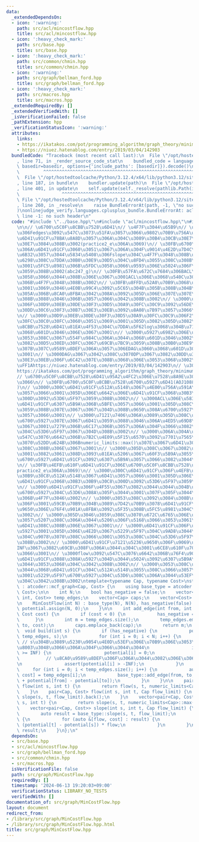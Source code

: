 ```yaml
---
data:
  _extendedDependsOn:
  - icon: ':warning:'
    path: src/acl/mincostflow.hpp
    title: src/acl/mincostflow.hpp
  - icon: ':heavy_check_mark:'
    path: src/base.hpp
    title: src/base.hpp
  - icon: ':heavy_check_mark:'
    path: src/common/chmin.hpp
    title: src/common/chmin.hpp
  - icon: ':warning:'
    path: src/graph/bellman_ford.hpp
    title: src/graph/bellman_ford.hpp
  - icon: ':heavy_check_mark:'
    path: src/macros.hpp
    title: src/macros.hpp
  _extendedRequiredBy: []
  _extendedVerifiedWith: []
  _isVerificationFailed: false
  _pathExtension: hpp
  _verificationStatusIcon: ':warning:'
  attributes:
    links:
    - https://ikatakos.com/pot/programming_algorithm/graph_theory/minimum_cost_flow
    - https://niuez.hatenablog.com/entry/2019/03/04/142903
  bundledCode: "Traceback (most recent call last):\n  File \"/opt/hostedtoolcache/Python/3.12.4/x64/lib/python3.12/site-packages/onlinejudge_verify/documentation/build.py\"\
    , line 71, in _render_source_code_stat\n    bundled_code = language.bundle(stat.path,\
    \ basedir=basedir, options={'include_paths': [basedir]}).decode()\n          \
    \         ^^^^^^^^^^^^^^^^^^^^^^^^^^^^^^^^^^^^^^^^^^^^^^^^^^^^^^^^^^^^^^^^^^^^^^^^^^^^^^^^^\n\
    \  File \"/opt/hostedtoolcache/Python/3.12.4/x64/lib/python3.12/site-packages/onlinejudge_verify/languages/cplusplus.py\"\
    , line 187, in bundle\n    bundler.update(path)\n  File \"/opt/hostedtoolcache/Python/3.12.4/x64/lib/python3.12/site-packages/onlinejudge_verify/languages/cplusplus_bundle.py\"\
    , line 401, in update\n    self.update(self._resolve(pathlib.Path(included), included_from=path))\n\
    \                ^^^^^^^^^^^^^^^^^^^^^^^^^^^^^^^^^^^^^^^^^^^^^^^^^^^^^^^^^\n \
    \ File \"/opt/hostedtoolcache/Python/3.12.4/x64/lib/python3.12/site-packages/onlinejudge_verify/languages/cplusplus_bundle.py\"\
    , line 260, in _resolve\n    raise BundleErrorAt(path, -1, \"no such header\"\
    )\nonlinejudge_verify.languages.cplusplus_bundle.BundleErrorAt: acl/mincostflow.hpp:\
    \ line -1: no such header\n"
  code: "#include \"../base.hpp\"\n#include \"acl/mincostflow.hpp\"\n#include \"bellman_ford.hpp\"\
    \n\n// \u6700\u5C0F\u8CBB\u7528\u6D41\n// \u4F7F\u3044\u65B9\n// \u30FB\u5FA9\u5143\
    \u306Fedges\u3092\u547C\u3073\u51FA\u3057\u3066\u9802\u70B9\u756A\u53F7\u3068\u304B\
    \u6D41\u91CF\u78BA\u8A8D\u3057\u306A\u304C\u3089\u30B4\u30CB\u30E7\u30B4\u30CB\
    \u30E7\u3084\u308B\u3002(practice2_e\u306A\u3069)\n// \u30FB\u6700\u7D42\u7684\
    \u306A\u6D41\u91CF\u3060\u3051\u3067\u306A\u304F\u9014\u4E2D\u7D4C\u904E\u3082\
    \u6B32\u3057\u3044\u5834\u5408\u306Fslope\u304C\u4F7F\u3048\u308B\u3002\n// \u3000\
    \u6298\u308C\u7DDA\u30B0\u30E9\u30D5\u304C\u8FD4\u3055\u308C\u308B\u306E\u3067\
    \u3001\u5FC5\u8981\u306B\u5FDC\u3058\u3066\u9593\u306E\u5024\u306F\u8A08\u7B97\
    \u3059\u308B\u3002(abc247_g)\n// \u30FB\u57FA\u672C\u7684\u306BACL\u306B\u6E96\
    \u3058\u3066\u3044\u308B\u306E\u3067\u3001ACL\u306E\u3068\u540C\u3058\u3088\u3046\
    \u306B\u4F7F\u3048\u308B\u3002\n// \u30FB\u8FFD\u52A0\u70B9\u3068\u3057\u3066\u306F\
    \u3001\u3069\u3046\u4E0B\u99C4\u3092\u5C65\u304B\u305B\u308B\u304B\u8003\u3048\
    \u305A\u306B\u8CA0\u8FBA\u3042\u308A\u3092\u305D\u306E\u307E\u307E\u6E21\u305B\
    \u308B\u3088\u3046\u306B\u3057\u3066\u3042\u308B\u3002\n// \u3000\u5185\u90E8\u3067\
    \u306F\u30D9\u30EB\u30DE\u30F3\u30D5\u30A9\u30FC\u30C9\u3092\u56DE\u3057\u3066\
    \u30DD\u30C6\u30F3\u30B7\u30E3\u30EB\u3092\u8A08\u7B97\u3057\u3066\u308B\u3002\
    \n// \u3000\u30D9\u30EB\u30DE\u30F3\u30D5\u30A9\u30FC\u30C9\u306F2\u4E57\u30AA\
    \u30FC\u30C0\u30FC\u3060\u3051\u3069\u3001\u305D\u3082\u305D\u3082\u6700\u5C0F\
    \u8CBB\u7528\u6D41\u81EA\u4F53\u304C\u7DDA\u5F62log\u3068\u304B\u7121\u7406\u3060\
    \u3068\u601D\u3046\u306E\u3067\u3001\n// \u3000\u5927\u6982\u306E\u5834\u5408\u306F\
    \u3053\u308C\u3067\u554F\u984C\u306A\u3044\u3068\u601D\u3046\u3002\n// \u3000\u3067\
    \u3082\u30D5\u30ED\u30FC\u3067\u69CB\u7BC9\u3059\u308B\u30B0\u30E9\u30D5\u306F\
    \u307B\u307C\u9589\u8DEF\u306A\u3057\u306EDAG\u3060\u3068\u601D\u3046\u306E\u3067\
    \u3001\n// \u3000DAG\u3067\u3042\u308C\u3070DP\u3067\u3082\u30DD\u30C6\u30F3\u30B7\
    \u30E3\u30EB\u306F\u6C42\u307E\u308B\u3068\u306E\u3053\u3068\u3002\n// \u53C2\u8003\
    \uFF1Ahttps://niuez.hatenablog.com/entry/2019/03/04/142903\n// \u3000\u3000\u3000\
    https://ikatakos.com/pot/programming_algorithm/graph_theory/minimum_cost_flow\n\
    // \u6700\u5C0F\u8CBB\u7528\u6D41\u95A2\u4FC2\u306E\u7528\u8A9E\u306B\u3064\u3044\
    \u3066\n// \u30FB\u6700\u5C0F\u8CBB\u7528\u6700\u5927\u6D41(AOJ1088\u306A\u3069\
    )\n// \u3000\u300C\u6D41\u91CF\u512A\u5148\u3067\u4E00\u756A\u591A\u304F\u6D41\
    \u3057\u3066\u3001\u305D\u306E\u6642\u306E\u6D41\u91CF\u3068\u30B3\u30B9\u30C8\
    \u300D\u3092\u53D6\u5F97\u3059\u308B\u3002\n// \u3000ACL\u306E\u5834\u5408\u306F\
    \u6D41\u91CF\u6307\u5B9A\u306B\u5BFE\u3057\u3066\u3001\u305D\u308C\u306B\u9054\
    \u3059\u308B\u307E\u3067\u3067\u304D\u308B\u9650\u308A\u6700\u5927\u9650\u6D41\
    \u3057\u3066\u3001\n// \u3000\u7121\u7406\u306A\u3089\u305D\u308C\u306B\u8FD1\u3044\
    \u6700\u5927\u307E\u3067\u6D41\u3059\u3088\u3046\u306A\u4ED5\u69D8\u306A\u306E\
    \u3067\u3001\u7279\u306B\u6C17\u306B\u3057\u306A\u304F\u3066\u3082\u3053\u308C\
    \u304C\u53D6\u5F97\u3067\u304D\u308B\u3002\n// \u3000\u306A\u304A\u3001flow\u3092\
    \u547C\u3076\u6642\u306B\u7B2C\u4E09\u5F15\u6570\u3092\u7701\u7565\u3059\u308C\
    \u3070\u52DD\u624B\u306Bnumeric_limits::max()\u307E\u3067\u6D41\u3057\u3066\u304F\
    \u308C\u308B\u306E\u3067\u3001\n// \u3000\u305D\u308C\u3067\u3082\u3044\u3044\u3057\
    \u3001\u3082\u3061\u308D\u3093\u81EA\u5206\u3067\u60F3\u5B9A\u3055\u308C\u308B\
    \u6700\u5927\u6D41\u91CF\u3092\u6307\u5B9A\u3057\u3066\u3082\u3044\u3044\u3002\
    \n// \u30FB\u4EFB\u610F\u6D41\u91CF\u306E\u6700\u5C0F\u8CBB\u7528\u6D41(AOJ2293\u3001\
    practice2_e\u306A\u3069)\n// \u3000\u300C\u6D41\u91CF\u306F\u4EFB\u610F\u3001\u30B3\
    \u30B9\u30C8\u512A\u5148\u3067\u6D41\u3057\u3066\u3001\u305D\u306E\u6642\u306E\
    \u6D41\u91CF\u3068\u30B3\u30B9\u30C8\u300D\u3092\u53D6\u5F97\u3059\u308B\u3002\
    \n// \u3000\u6D41\u91CF\u306F\u4F55\u3067\u3082\u3044\u3044\u304B\u3089\u5229\u5F97\
    \u6700\u5927\u304C\u53D6\u308A\u305F\u3044\u3001\u307F\u305F\u3044\u306A\u6642\
    \u306B\u4F7F\u3046\u3002\n// \u3000\u3053\u308C\u3092\u3084\u308B\u305F\u3081\u306B\
    \u306F\u3001\u59CB\u70B9\u304B\u3089\u7D42\u70B9\u3078\u6D41\u91CF\u7121\u5236\
    \u9650\u306E\u76F4\u901A\u8FBA\u3092\u5F35\u308B\u5FC5\u8981\u304C\u3042\u308B\
    \u3002\n// \u3000\u305D\u3046\u3059\u308C\u3070\u672C\u6765\u306E\u8FBA\u3067\u6D41\
    \u3057\u5207\u308C\u306A\u3044\u5206\u306F\u5168\u3066\u3053\u3061\u3089\u306B\
    \u6D41\u308C\u308B\u306E\u3067\u3001\n// \u3000\u6D41\u91CF\u306F\u5E38\u306B\u6700\
    \u5927\u3001\u305D\u306E\u4E2D\u3067\u5229\u5F97\u304C\u9AD8\u3044\u3082\u306E\
    \u304C\u9078\u3070\u308C\u3066\u3001\u3053\u308C\u304C\u53D6\u5F97\u3067\u304D\
    \u308B\u3002\n// \u3000\u6D41\u91CF\u7121\u5236\u9650\u306F\u9069\u5F53\u306B\
    INF\u3067\u3082\u69CB\u308F\u306A\u3044\u304C\u3001\u6CE8\u610F\u70B9\u3068\u3057\
    \u3066\u3001\n// \u3000flow\u3092\u547C\u3076\u6642\u306B\u76F4\u901A\u8FBA\u306E\
    \u6D41\u91CF\u3088\u308A\u5927\u304D\u3044\u5024\u3092\u6307\u5B9A\u3057\u306A\
    \u3044\u3053\u3068\u304C\u3042\u308B\u3002\n// \u3000\u3053\u308C\u304C\u5927\u304D\
    \u3044\u3068\u6D41\u91CF\u304C\u512A\u5148\u3055\u308C\u3066\u3057\u307E\u3044\
    \u3001\u5229\u5F97\u6700\u5927\u304C\u53D6\u308C\u306A\u3044\u53EF\u80FD\u6027\
    \u304C\u3042\u308B\u3002\ntemplate<typename Cap, typename Cost>\nstruct MinCostFlow\
    \ : atcoder::mcf_graph<Cap, Cost> {\n    using base_type = atcoder::mcf_graph<Cap,\
    \ Cost>;\n\n    int N;\n    bool has_negative = false;\n    vector<tuple<int,\
    \ int, Cost>> temp_edges;\n    vector<Cap> caps;\n    vector<Cost> potential;\n\
    \n    MinCostFlow(int N) : base_type(N), N(N), has_negative(false) {\n       \
    \ potential.assign(N, 0);\n    }\n\n    int add_edge(int from, int to, Cap cap,\
    \ Cost cost) {\n        if (cost < 0) {\n            has_negative = true;\n  \
    \      }\n        int m = temp_edges.size();\n        temp_edges.emplace_back(from,\
    \ to, cost);\n        caps.emplace_back(cap);\n        return m;\n    }\n\n  \
    \  void build(int s) {\n        if (has_negative) {\n            potential = bellman_ford(N,\
    \ temp_edges, s);\n            for (int i = 0; i < N; i++) {\n               \
    \ // s\u304B\u3089\u5230\u9054\u4E0D\u53EF\u306E\u70B9\u306E\u3053\u3068\u306F\
    \u8003\u3048\u3066\u306A\u304F\u3066\u3044\u3044\n                if (potential[i]\
    \ >= INF) {\n                    potential[i] = 0;\n                }\n      \
    \          // \u8CA0\u9589\u8DEF\u306F\u306A\u3044\u3082\u306E\u3068\u3059\u308B\
    \n                assert(potential[i] > -INF);\n            }\n        }\n   \
    \     for (int i = 0; i < temp_edges.size(); i++) {\n            auto [from, to,\
    \ cost] = temp_edges[i];\n            base_type::add_edge(from, to, caps[i], cost\
    \ + potential[from] - potential[to]);\n        }\n    }\n\n    pair<Cap, Cost>\
    \ flow(int s, int t) {\n        return flow(s, t, numeric_limits<Cap>::max());\n\
    \    }\n    pair<Cap, Cost> flow(int s, int t, Cap flow_limit) {\n        return\
    \ slope(s, t, flow_limit).back();\n    }\n    vector<pair<Cap, Cost>> slope(int\
    \ s, int t) {\n        return slope(s, t, numeric_limits<Cap>::max());\n    }\n\
    \    vector<pair<Cap, Cost>> slope(int s, int t, Cap flow_limit) {\n        build(s);\n\
    \        auto result = base_type::slope(s, t, flow_limit);\n        if (has_negative)\
    \ {\n            for (auto &[flow, cost] : result) {\n                cost +=\
    \ (potential[t] - potential[s]) * flow;\n            }\n        }\n        return\
    \ result;\n    }\n};\n"
  dependsOn:
  - src/base.hpp
  - src/acl/mincostflow.hpp
  - src/graph/bellman_ford.hpp
  - src/common/chmin.hpp
  - src/macros.hpp
  isVerificationFile: false
  path: src/graph/MinCostFlow.hpp
  requiredBy: []
  timestamp: '2024-06-13 19:20:03+09:00'
  verificationStatus: LIBRARY_NO_TESTS
  verifiedWith: []
documentation_of: src/graph/MinCostFlow.hpp
layout: document
redirect_from:
- /library/src/graph/MinCostFlow.hpp
- /library/src/graph/MinCostFlow.hpp.html
title: src/graph/MinCostFlow.hpp
---
```

